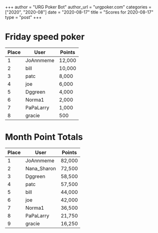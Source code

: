 +++
author = "URG Poker Bot"
author_url = "urgpoker.com"
categories = ["2020", "2020-08"]
date = "2020-08-17"
title = "Scores for 2020-08-17"
type = "post"
+++
# Friday speed poker

| Place | User | Points |
|-------|------|--------|
| 1 | JoAnnmeme | 12,000 |
| 2 | bill | 10,000 |
| 3 | patc | 8,000 |
| 4 | joe | 6,000 |
| 5 | Dggreen | 4,000 |
| 6 | Norma1 | 2,000 |
| 7 | PaPaLarry | 1,000 |
| 8 | gracie | 500 |

# Month Point Totals

| Place | User | Points |
|-------|------|--------|
| 1 | JoAnnmeme | 82,000 |
| 2 | Nana_Sharon | 72,500 |
| 3 | Dggreen | 58,500 |
| 4 | patc | 57,500 |
| 5 | bill | 44,000 |
| 6 | joe | 42,000 |
| 7 | Norma1 | 36,500 |
| 8 | PaPaLarry | 21,750 |
| 9 | gracie | 16,250 |
